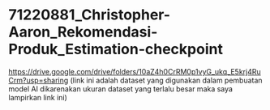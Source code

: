 # 71220881_Christopher-Aaron_Rekomendasi-Produk_Estimation-checkpoint
https://drive.google.com/drive/folders/10aZ4h0CrRM0p1vyG_ukq_E5krj4RuCrm?usp=sharing (link ini adalah dataset yang digunakan dalam pembuatan model AI dikarenakan ukuran dataset yang terlalu besar maka saya lampirkan link ini)

